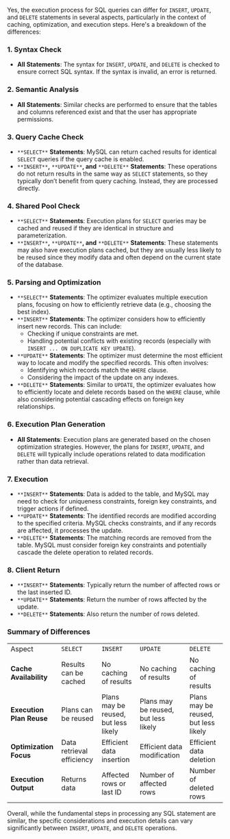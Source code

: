   

Yes, the execution process for SQL queries can differ for `INSERT`, `UPDATE`, and `DELETE` statements in several aspects, particularly in the context of caching, optimization, and execution steps. Here's a breakdown of the differences:

### 1. **Syntax Check**

- **All Statements**: The syntax for `INSERT`, `UPDATE`, and `DELETE` is checked to ensure correct SQL syntax. If the syntax is invalid, an error is returned.

### 2. **Semantic Analysis**

- **All Statements**: Similar checks are performed to ensure that the tables and columns referenced exist and that the user has appropriate permissions.

### 3. **Query Cache Check**

- `**SELECT**` **Statements**: MySQL can return cached results for identical `SELECT` queries if the query cache is enabled.
- `**INSERT**`**,** `**UPDATE**`**, and** `**DELETE**` **Statements**: These operations do not return results in the same way as `SELECT` statements, so they typically don’t benefit from query caching. Instead, they are processed directly.

### 4. **Shared Pool Check**

- `**SELECT**` **Statements**: Execution plans for `SELECT` queries may be cached and reused if they are identical in structure and parameterization.
- `**INSERT**`**,** `**UPDATE**`**, and** `**DELETE**` **Statements**: These statements may also have execution plans cached, but they are usually less likely to be reused since they modify data and often depend on the current state of the database.

### 5. **Parsing and Optimization**

- `**SELECT**` **Statements**: The optimizer evaluates multiple execution plans, focusing on how to efficiently retrieve data (e.g., choosing the best index).
- `**INSERT**` **Statements**: The optimizer considers how to efficiently insert new records. This can include:
    - Checking if unique constraints are met.
    - Handling potential conflicts with existing records (especially with `INSERT ... ON DUPLICATE KEY UPDATE`).
- `**UPDATE**` **Statements**: The optimizer must determine the most efficient way to locate and modify the specified records. This often involves:
    - Identifying which records match the `WHERE` clause.
    - Considering the impact of the update on any indexes.
- `**DELETE**` **Statements**: Similar to `UPDATE`, the optimizer evaluates how to efficiently locate and delete records based on the `WHERE` clause, while also considering potential cascading effects on foreign key relationships.

### 6. **Execution Plan Generation**

- **All Statements**: Execution plans are generated based on the chosen optimization strategies. However, the plans for `INSERT`, `UPDATE`, and `DELETE` will typically include operations related to data modification rather than data retrieval.

### 7. **Execution**

- `**INSERT**` **Statements**: Data is added to the table, and MySQL may need to check for uniqueness constraints, foreign key constraints, and trigger actions if defined.
- `**UPDATE**` **Statements**: The identified records are modified according to the specified criteria. MySQL checks constraints, and if any records are affected, it processes the update.
- `**DELETE**` **Statements**: The matching records are removed from the table. MySQL must consider foreign key constraints and potentially cascade the delete operation to related records.

### 8. **Client Return**

- `**INSERT**` **Statements**: Typically return the number of affected rows or the last inserted ID.
- `**UPDATE**` **Statements**: Return the number of rows affected by the update.
- `**DELETE**` **Statements**: Also return the number of rows deleted.

### Summary of Differences

|   |   |   |   |   |
|---|---|---|---|---|
|Aspect|`SELECT`|`INSERT`|`UPDATE`|`DELETE`|
|**Cache Availability**|Results can be cached|No caching of results|No caching of results|No caching of results|
|**Execution Plan Reuse**|Plans can be reused|Plans may be reused, but less likely|Plans may be reused, but less likely|Plans may be reused, but less likely|
|**Optimization Focus**|Data retrieval efficiency|Efficient data insertion|Efficient data modification|Efficient data deletion|
|**Execution Output**|Returns data|Affected rows or last ID|Number of affected rows|Number of deleted rows|

Overall, while the fundamental steps in processing any SQL statement are similar, the specific considerations and execution details can vary significantly between `INSERT`, `UPDATE`, and `DELETE` operations.